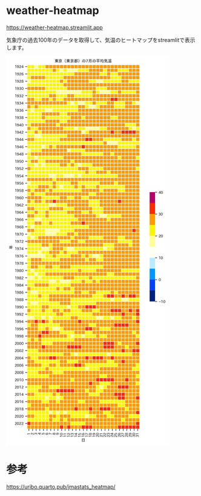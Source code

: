 # weather-heatmap

https://weather-heatmap.streamlit.app

気象庁の過去100年のデータを取得して、気温のヒートマップをstreamlitで表示します。

![sample image](img/tokyo_07.png)

# 参考
https://uribo.quarto.pub/jmastats_heatmap/
